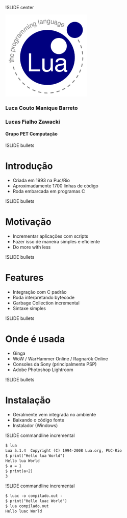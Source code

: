 !SLIDE center

![](lua.png)

### Luca Couto Manique Barreto
### Lucas Fialho Zawacki
#### Grupo PET Computação

!SLIDE bullets 

# Introdução #

* Criada em 1993 na Puc/Rio
* Aproximadamente 1700 linhas de código
* Roda embarcada em programas C

!SLIDE bullets 

# Motivação

* Incrementar aplicações com scripts
* Fazer isso de maneira simples e eficiente
* Do more with less

!SLIDE bullets 

# Features

* Integração com C padrão
* Roda interpretando bytecode
* Garbage Collection incremental
* Sintaxe simples

!SLIDE bullets 

# Onde é usada

* Ginga
* WoW / WarHammer Online / Ragnarök Online
* Consoles da Sony (principalmente PSP)
* Adobe Photoshop Lightroom

!SLIDE bullets 

# Instalação

* Geralmente vem integrada no ambiente
* Baixando o código fonte
* Instalador (Windows)

!SLIDE commandline incremental 

    $ lua
    Lua 5.1.4  Copyright (C) 1994-2008 Lua.org, PUC-Rio
    $ print("Hello lua World")
    Hello lua World
    $ a = 1
    $ print(a+2)
    3

!SLIDE commandline incremental 

    $ luac -o compilado.out -
    $ print("Hello luac World") 
    $ lua compilado.out 
    Hello luac World


